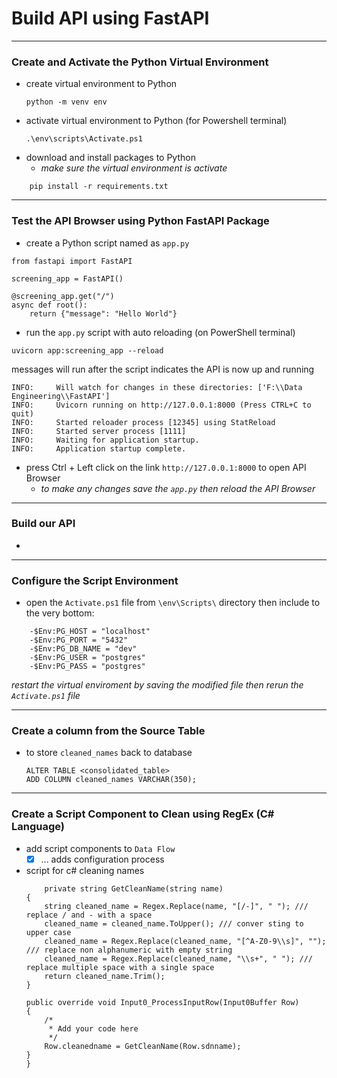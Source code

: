 # Build API using FastAPI
---
### Create and Activate the Python Virtual Environment
- create virtual environment to Python
    ```
    python -m venv env
    ```
- activate virtual environment to Python (for Powershell terminal)
    ```
    .\env\scripts\Activate.ps1
    ```
- download and install packages to Python
    - *make sure the virtual environment is activate*
```
    pip install -r requirements.txt
```
---
### Test the API Browser using Python FastAPI Package
- create a Python script named as `app.py`
```
from fastapi import FastAPI

screening_app = FastAPI()

@screening_app.get("/")
async def root():
    return {"message": "Hello World"}
```
- run the `app.py` script with auto reloading (on PowerShell terminal)
```
uvicorn app:screening_app --reload
```
messages will run after the script indicates the API is now up and running
```
INFO:     Will watch for changes in these directories: ['F:\\Data Engineering\\FastAPI']
INFO:     Uvicorn running on http://127.0.0.1:8000 (Press CTRL+C to quit)
INFO:     Started reloader process [12345] using StatReload
INFO:     Started server process [1111]
INFO:     Waiting for application startup.
INFO:     Application startup complete.
```    
- press Ctrl + Left click on the link `http://127.0.0.1:8000` to open API Browser
    - *to make any changes save the `app.py` then reload the API Browser*
---
### Build our API
- 
---
### Configure the Script Environment
- open the `Activate.ps1` file from `\env\Scripts\` directory then include to the very bottom:
```
    -$Env:PG_HOST = "localhost"
    -$Env:PG_PORT = "5432" 
    -$Env:PG_DB_NAME = "dev"
    -$Env:PG_USER = "postgres"
    -$Env:PG_PASS = "postgres"
```
*restart the virtual enviroment by saving the modified file then rerun the `Activate.ps1` file*

---
### Create a column from the Source Table
- to store `cleaned_names` back to database
    ```
    ALTER TABLE <consolidated_table>
    ADD COLUMN cleaned_names VARCHAR(350);
    ```
---
### Create a Script Component to Clean using RegEx (C# Language)
- add script components to `Data Flow`
    - [x] ... adds configuration process

- script for c# cleaning names
    ```
        private string GetCleanName(string name)
    {
        string cleaned_name = Regex.Replace(name, "[/-]", " "); /// replace / and - with a space
        cleaned_name = cleaned_name.ToUpper(); /// conver sting to upper case 
        cleaned_name = Regex.Replace(cleaned_name, "[^A-Z0-9\\s]", ""); /// replace non alphanumeric with empty string
        cleaned_name = Regex.Replace(cleaned_name, "\\s+", " "); /// replace multiple space with a single space
        return cleaned_name.Trim();
    }
    
    public override void Input0_ProcessInputRow(Input0Buffer Row)
    {
        /*
         * Add your code here
         */
        Row.cleanedname = GetCleanName(Row.sdnname);
    }
    }
    ```